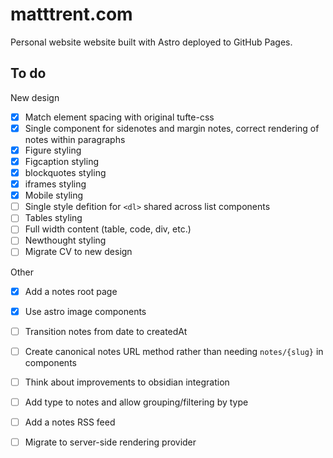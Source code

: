 # matttrent.com

Personal website website built with Astro deployed to GitHub Pages.


## To do

New design

- [x] Match element spacing with original tufte-css
- [x] Single component for sidenotes and margin notes, correct rendering of notes within paragraphs
- [x] Figure styling 
- [x] Figcaption styling
- [x] blockquotes styling
- [x] iframes styling
- [x] Mobile styling
- [ ] Single style defition for `<dl>` shared across list components
- [ ] Tables styling
- [ ] Full width content (table, code, div, etc.)
- [ ] Newthought styling
- [ ] Migrate CV to new design

Other 

- [x] Add a notes root page
- [x] Use astro image components
- [ ] Transition notes from date to createdAt
- [ ] Create canonical notes URL method rather than needing `notes/{slug}` in components
- [ ] Think about improvements to obsidian integration
- [ ] Add type to notes and allow grouping/filtering by type
- [ ] Add a notes RSS feed
- [ ] Migrate to server-side rendering provider

